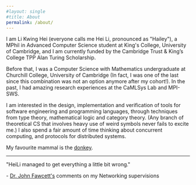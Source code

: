 ```yaml
---
#layout: single
#title: About
permalink: /about/
---
```

I am Li Kwing Hei (everyone calls me Hei Li, pronounced as "Hailey"), a MPhil in Advanced Computer Science student at King's College, University of Cambridge, and I am currently funded by the Cambridge Trust & King’s College TPP Alan Turing Scholarship. 

Before that, I was a Computer Science with Mathematics undergraduate at Churchill College, University of Cambridge (In fact, I was  one of the last since this combination was not an option anymore after my cohort!). In the past, I had amazing research experiences at the CaMLSys Lab and MPI-SWS.

I am interested in the design, implementation and verification of tools for software engineering and programming languages, through techniques from type theory, mathematical logic and category theory. (Any branch of theoretical CS that involves heavy use of weird symbols  never fails to excite me.) I also spend a fair amount of time thinking about concurrent computing, and protocols for distributed systems.

My favourite mammal is the [donkey](https://en.wikipedia.org/wiki/Donkey). 

<!--- 
Whenever I am free, I spend my  time [coxing]({%link other/coxing.markdown %}) on the river or writing humorous [poems]({% link  other/poems.markdown %}). I am also extremely passionate about giving speeches and presentations, and I won some [awards]({% link  projects/entropy.markdown %}) for my talks in the past.
-->

--------------

"HeiLi managed to get everything a little bit wrong."

  \- [Dr. John Fawcett's](https://www.chu.cam.ac.uk/fellows/dr-john-fawcett/) comments on my Networking supervisions 

<!--- 
This is the base Jekyll theme. You can find out more info about customizing your Jekyll theme, as well as basic Jekyll usage documentation at [jekyllrb.com](https://jekyllrb.com/)

You can find the source code for Minima at GitHub:
[jekyll][jekyll-organization] /
[minima](https://github.com/jekyll/minima)

You can find the source code for Jekyll at GitHub:
[jekyll][jekyll-organization] /
[jekyll](https://github.com/jekyll/jekyll)


[jekyll-organization]: https://github.com/jekyll
-->